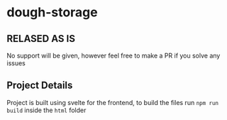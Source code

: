 # dough-storage

## RELASED AS IS
No support will be given, however feel free to make a PR if you solve any issues

## Project Details
Project is built using svelte for the frontend, to build the files run `npm run build` inside the `html` folder

